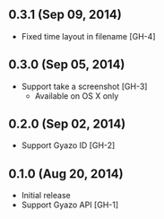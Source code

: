 0.3.1 (Sep 09, 2014)
--------------------------------------------------------------------------------

- Fixed time layout in filename [GH-4]


0.3.0 (Sep 05, 2014)
--------------------------------------------------------------------------------

- Support take a screenshot [GH-3]
    - Available on OS X only


0.2.0 (Sep 02, 2014)
--------------------------------------------------------------------------------

- Support Gyazo ID [GH-2]


0.1.0 (Aug 20, 2014)
--------------------------------------------------------------------------------

- Initial release
- Support Gyazo API [GH-1]
